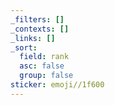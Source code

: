 ```yaml
---
_filters: []
_contexts: []
_links: []
_sort:
  field: rank
  asc: false
  group: false
sticker: emoji//1f600
---
```


